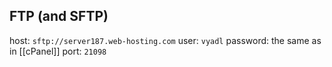 ## FTP (and SFTP)

host: `sftp://server187.web-hosting.com`
user: `vyadl`
password: the same as in [[cPanel]]
port: `21098`

